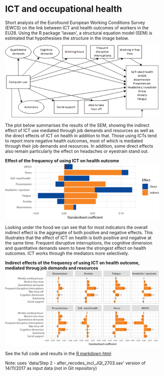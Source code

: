 # ICT and occupational health
Short analysis of the Eurofound European Working Conditions Survey (EWCS) on the link between ICT and health outcomes of workers in the EU28. Using the R package 'lavaan', a structural equation model (SEM) is estimated that hypothesises the structure in the image below. 

<img src="SEM_diagram.png" width=600>

The plot below summarises the results of the SEM, showing the indirect effect of ICT use mediated through job demands and resources as well as the direct effects of ICT on health in addition to that. Those using ICTs tend to report more negative health outcomes, most of which is mediated through their job demands and resources. In addition, some direct effects also remain particularly the effect on headaches or eyestrain stand out.

**Effect of the frequency of using ICT on health outcome**
<img src="Effect_ICT.png" width=700>

Looking under the hood we can see that for most indicators the overall indirect effect is the aggregate of both positive and negative effects. This illustrates that the effect of ICT on health is both positive and negative at the same time. Frequent disruptive interruptions, the cognitive dimension and quantitative demands seem to have the strongest effect on health outcomes. ICT works through the mediators more selectively.

**Indirect effects of the frequency of using ICT on health outcome, mediated throug job demands and resources**
<img src="Mediated_effect_ICT.png" width=800>

See the full code and results in the [R markdown html](http://htmlpreview.github.io/?https://raw.githubusercontent.com/mwilkens1/ICT_health_short_analysis/master/SEM.html?token=AHCPWBJOWZEI42DS62FUFK25CB7NM)

Note: uses 'data/Step 2 - after_recodes_incl_JQI_2703.sav' version of 14/11/2017 as input data (not in Git repository)
